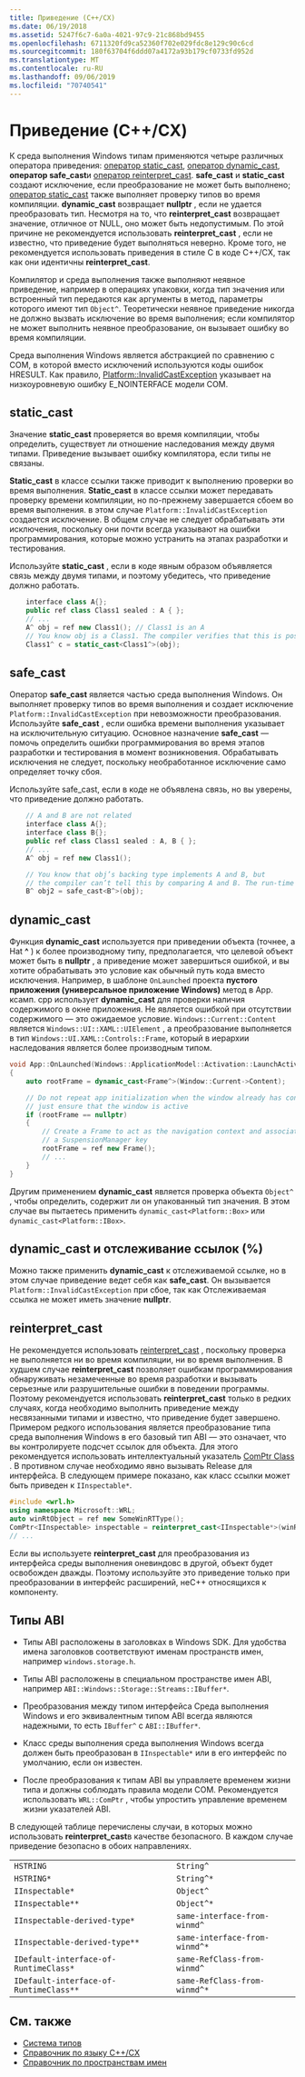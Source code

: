```yaml
---
title: Приведение (C++/CX)
ms.date: 06/19/2018
ms.assetid: 5247f6c7-6a0a-4021-97c9-21c868bd9455
ms.openlocfilehash: 6711320fd9ca52360f702e029fdc8e129c90c6cd
ms.sourcegitcommit: 180f63704f6ddd07a4172a93b179cf0733fd952d
ms.translationtype: MT
ms.contentlocale: ru-RU
ms.lasthandoff: 09/06/2019
ms.locfileid: "70740541"
---
```

# <a name="casting-ccx"></a>Приведение (C++/CX)

К среда выполнения Windows типам применяются четыре различных оператора приведения: [оператор static_cast](../cpp/static-cast-operator.md), [оператор dynamic_cast](../cpp/dynamic-cast-operator.md), **оператор safe_cast**и [оператор reinterpret_cast](../cpp/reinterpret-cast-operator.md). **safe_cast** и **static_cast** создают исключение, если преобразование не может быть выполнено; [оператор static_cast](../cpp/static-cast-operator.md) также выполняет проверку типов во время компиляции. **dynamic_cast** возвращает **nullptr** , если не удается преобразовать тип. Несмотря на то, что **reinterpret_cast** возвращает значение, отличное от NULL, оно может быть недопустимым. По этой причине не рекомендуется использовать **reinterpret_cast** , если не известно, что приведение будет выполняться неверно. Кроме того, не рекомендуется использовать приведения в стиле C в коде C++/CX, так как они идентичны **reinterpret_cast**.

Компилятор и среда выполнения также выполняют неявное приведение, например в операциях упаковки, когда тип значения или встроенный тип передаются как аргументы в метод, параметры которого имеют тип `Object^`. Теоретически неявное приведение никогда не должно вызвать исключение во время выполнения; если компилятор не может выполнить неявное преобразование, он вызывает ошибку во время компиляции.

Среда выполнения Windows является абстракцией по сравнению с COM, в которой вместо исключений используются коды ошибок HRESULT. Как правило, [Platform::InvalidCastException](../cppcx/platform-invalidcastexception-class.md) указывает на низкоуровневую ошибку E_NOINTERFACE модели COM.

## <a name="static_cast"></a>static_cast

Значение **static_cast** проверяется во время компиляции, чтобы определить, существует ли отношение наследования между двумя типами. Приведение вызывает ошибку компилятора, если типы не связаны.

**Static_cast** в классе ссылки также приводит к выполнению проверки во время выполнения. **Static_cast** в классе ссылки может передавать проверку времени компиляции, но по-прежнему завершается сбоем во время выполнения. в этом случае `Platform::InvalidCastException` создается исключение. В общем случае не следует обрабатывать эти исключения, поскольку они почти всегда указывают на ошибки программирования, которые можно устранить на этапах разработки и тестирования.

Используйте **static_cast** , если в коде явным образом объявляется связь между двумя типами, и поэтому убедитесь, что приведение должно работать.

```cpp
    interface class A{};
    public ref class Class1 sealed : A { };
    // ...
    A^ obj = ref new Class1(); // Class1 is an A
    // You know obj is a Class1. The compiler verifies that this is possible, and in C++/CX a run-time check is also performed.
    Class1^ c = static_cast<Class1^>(obj);
```

## <a name="safe_cast"></a>safe_cast

Оператор **safe_cast** является частью среда выполнения Windows. Он выполняет проверку типов во время выполнения и создает исключение `Platform::InvalidCastException` при невозможности преобразования. Используйте **safe_cast** , если ошибка времени выполнения указывает на исключительную ситуацию. Основное назначение **safe_cast** — помочь определить ошибки программирования во время этапов разработки и тестирования в момент возникновения. Обрабатывать исключения не следует, поскольку необработанное исключение само определяет точку сбоя.

Используйте safe_cast, если в коде не объявлена связь, но вы уверены, что приведение должно работать.

```cpp
    // A and B are not related
    interface class A{};
    interface class B{};
    public ref class Class1 sealed : A, B { };
    // ...
    A^ obj = ref new Class1();

    // You know that obj’s backing type implements A and B, but
    // the compiler can’t tell this by comparing A and B. The run-time type check succeeds.
    B^ obj2 = safe_cast<B^>(obj);
```

## <a name="dynamic_cast"></a>dynamic_cast

Функция **dynamic_cast** используется при приведении объекта (точнее, a Hat **^** ) к более производному типу, предполагается, что целевой объект может быть в **nullptr** , а приведение может завершиться ошибкой, и вы хотите обрабатывать это условие как обычный путь кода вместо исключения. Например, в шаблоне `OnLaunched` проекта **пустого приложения (универсальное приложение Windows)** метод в App. ксамп. cpp использует **dynamic_cast** для проверки наличия содержимого в окне приложения. Не является ошибкой при отсутствии содержимого — это ожидаемое условие. `Windows::Current::Content` является `Windows::UI::XAML::UIElement` , а преобразование выполняется в тип `Windows::UI.XAML::Controls::Frame`, который в иерархии наследования является более производным типом.

```cpp
void App::OnLaunched(Windows::ApplicationModel::Activation::LaunchActivatedEventArgs^ args)
{
    auto rootFrame = dynamic_cast<Frame^>(Window::Current->Content);

    // Do not repeat app initialization when the window already has content,
    // just ensure that the window is active
    if (rootFrame == nullptr)
    {
        // Create a Frame to act as the navigation context and associate it with
        // a SuspensionManager key
        rootFrame = ref new Frame();
        // ...
    }
}
```

Другим применением **dynamic_cast** является проверка объекта `Object^` , чтобы определить, содержит ли он упакованный тип значения. В этом случае вы пытаетесь применить `dynamic_cast<Platform::Box>` или `dynamic_cast<Platform::IBox>`.

## <a name="dynamic_cast-and-tracking-references-"></a>dynamic_cast и отслеживание ссылок (%)

Можно также применить **dynamic_cast** к отслеживаемой ссылке, но в этом случае приведение ведет себя как **safe_cast**. Он вызывается `Platform::InvalidCastException` при сбое, так как Отслеживаемая ссылка не может иметь значение **nullptr**.

## <a name="reinterpret_cast"></a>reinterpret_cast

Не рекомендуется использовать [reinterpret_cast](../cpp/reinterpret-cast-operator.md) , поскольку проверка не выполняется ни во время компиляции, ни во время выполнения. В худшем случае **reinterpret_cast** позволяет ошибкам программирования обнаруживать незамеченные во время разработки и вызывать серьезные или разрушительные ошибки в поведении программы. Поэтому рекомендуется использовать **reinterpret_cast** только в редких случаях, когда необходимо выполнить приведение между несвязанными типами и известно, что приведение будет завершено. Примером редкого использования является преобразование типа среда выполнения Windows в его базовый тип ABI — это означает, что вы контролируете подсчет ссылок для объекта. Для этого рекомендуется использовать интеллектуальный указатель [ComPtr Class](../cpp/com-ptr-t-class.md) . В противном случае необходимо явно вызывать Release для интерфейса. В следующем примере показано, как класс ссылки может быть приведен к `IInspectable*`.

```cpp
#include <wrl.h>
using namespace Microsoft::WRL;
auto winRtObject = ref new SomeWinRTType();
ComPtr<IInspectable> inspectable = reinterpret_cast<IInspectable*>(winRtObject);
// ...
```

Если вы используете **reinterpret_cast** для преобразования из интерфейса среды выполнения оневиндовс в другой, объект будет освобожден дважды. Поэтому используйте это приведение только при преобразовании в интерфейс расширений, неC++ относящихся к компоненту.

## <a name="abi-types"></a>Типы ABI

- Типы ABI расположены в заголовках в Windows SDK. Для удобства имена заголовков соответствуют именам пространств имен, например `windows.storage.h`.

- Типы ABI расположены в специальном пространстве имен ABI, например `ABI::Windows::Storage::Streams::IBuffer*`.

- Преобразования между типом интерфейса Среда выполнения Windows и его эквивалентным типом ABI всегда являются надежными, то есть `IBuffer^` с `ABI::IBuffer*`.

- Класс среды выполнения среда выполнения Windows всегда должен быть преобразован в `IInspectable*` или в его интерфейс по умолчанию, если он известен.

- После преобразования к типам ABI вы управляете временем жизни типа и должны соблюдать правила модели COM. Рекомендуется использовать `WRL::ComPtr` , чтобы упростить управление временем жизни указателей ABI.

В следующей таблице перечислены случаи, в которых можно использовать **reinterpret_cast**в качестве безопасного. В каждом случае приведение безопасно в обоих направлениях.

|||
|-|-|
|`HSTRING`|`String^`|
|`HSTRING*`|`String^*`|
|`IInspectable*`|`Object^`|
|`IInspectable**`|`Object^*`|
|`IInspectable-derived-type*`|`same-interface-from-winmd^`|
|`IInspectable-derived-type**`|`same-interface-from-winmd^*`|
|`IDefault-interface-of-RuntimeClass*`|`same-RefClass-from-winmd^`|
|`IDefault-interface-of-RuntimeClass**`|`same-RefClass-from-winmd^*`|

## <a name="see-also"></a>См. также

- [Система типов](../cppcx/type-system-c-cx.md)
- [Справочник по языку C++/CX](../cppcx/visual-c-language-reference-c-cx.md)
- [Справочник по пространствам имен](../cppcx/namespaces-reference-c-cx.md)
